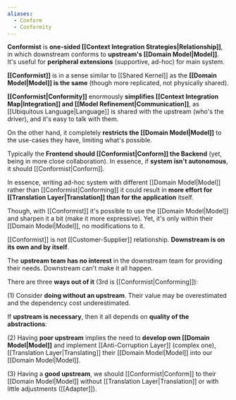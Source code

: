 ```yaml
---
aliases:
  - Conform
  - Conformity
---
```

**Conformist** is **one-sided [[Context Integration Strategies|Relationship]]**, in which downstream conforms to **upstream's [[Domain Model|Model]]**. It's useful for **peripheral extensions** (supportive, ad-hoc) for main system.

**[[Conformist]]** is in a sense similar to [[Shared Kernel]] as the **[[Domain Model|Model]] is the same** (though more replicated, not physically shared). 

**[[Conformist|Conformity]]** enormously **simplifies [[Context Integration Map|Integration]] and [[Model Refinement|Communication]]**, as [[Ubiquitous Language|Language]] is shared with the upstream (who's the driver), and it's easy to talk with them.

On the other hand, it completely **restricts the [[Domain Model|Model]]** to the use-cases they have, limiting what's possible.

Typically the **Frontend should [[Conformist|Conform]] the Backend** (yet, being in more close collaboration). In essence, if **system isn't autonomous**, it should [[Conformist|Conform]].

In essence, writing ad-hoc system with different [[Domain Model|Model]] rather than [[Conformist|Conforming]] it could result in **more effort for [[Translation Layer|Translation]] than for the application** itself.

Though, with [[Conformist]] it's possible to use the [[Domain Model|Model]] and sharpen it a bit (make it more expressive). Yet, it's only within their [[Domain Model|Model]], no modifications to it.

[[Conformist]] is not [[Customer-Supplier]] relationship. **Downstream is on its own and by itself**.

The **upstream team has no interest** in the downstream team for providing their needs. Downstream can't make it all happen.

There are three **ways out of it** (3rd is [[Conformist|Conforming]]):

(1) Consider **doing without an upstream**. Their value may be overestimated and the dependency cost underestimated.

If **upstream is necessary**, then it all depends on **quality of the abstractions**:

(2) Having **poor upstream** implies the need to **develop own [[Domain Model|Model]]** and implement [[Anti-Corruption Layer]] (complex one), [[Translation Layer|Translating]] their [[Domain Model|Model]] into our [[Domain Model|Model]].

(3) Having a **good upstream**, we should [[Conformist|Conform]] to their [[Domain Model|Model]] without [[Translation Layer|Translation]] or with little adjustments ([[Adapter]]).
